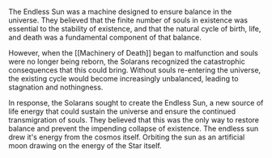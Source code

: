 The Endless Sun was a machine designed to ensure balance in the universe. They believed that the finite number of souls in existence was essential to the stability of existence, and that the natural cycle of birth, life, and death was a fundamental component of that balance.

However, when the [[Machinery of Death]] began to malfunction and souls were no longer being reborn, the Solarans recognized the catastrophic consequences that this could bring. Without souls re-entering the universe, the existing cycle would become increasingly unbalanced, leading to stagnation and nothingness.

In response, the Solarans sought to create the Endless Sun, a new source of life energy that could sustain the universe and ensure the continued transmigration of souls. They believed that this was the only way to restore balance and prevent the impending collapse of existence. The endless sun drew it's energy from the cosmos itself. Orbiting the sun as an artificial moon drawing on the energy of the Star itself. 